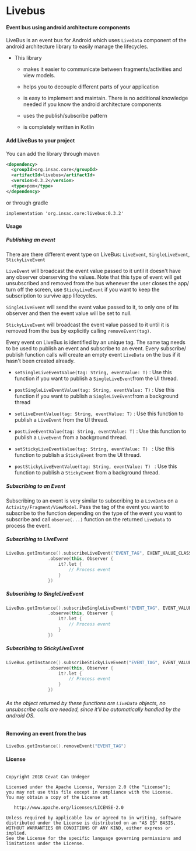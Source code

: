 # Livebus

#### Event bus using android architecture components

LiveBus is an event bus for Android which uses `LiveData` component of the android architecture library to easily manage the lifecycles.

- This library
      
     - makes it easier to communicate between fragments/activities and view models. 
      
     - helps you to decouple different parts of your application
      
     - is easy to implement and maintain. There is no additional knowledge needed if you know the android architecture components
     
     - uses the publish/subscribe pattern
     
     - is completely written in Kotlin
     
     
#### Add LiveBus to your project
You can add the library through maven

```xml
<dependency>
  <groupId>org.insac.core</groupId>
  <artifactId>livebus</artifactId>
  <version>0.3.2</version>
  <type>pom</type>
</dependency>
``` 
or through gradle

```
implementation 'org.insac.core:livebus:0.3.2'
```

#### Usage

   ##### Publishing an event
   There are there different event type on LiveBus: `LiveEvent`, `SingleLiveEvent`, `StickyLiveEvent`
   
   `LiveEvent` will broadcast the event value passed to it until it doesn't have any observer oberserving the values. Note that this type of event will get unsubscribed and removed from the bus whenever the user closes the app/ turn off the screen, use `StickyLiveEvent` if you want to keep the subscription to survive app lifecycles.
   
   `SingleLiveEvent` will send the event value passed to it, to only one of its observer and then the event value will be set to null.
   
   `StickyLiveEvent` will broadcast the event value passed to it until it is removed from the bus by explicitly calling `removeEvent(tag)`.


Every event on LiveBus is identified by an unique tag. The same tag needs to be used to publish an event and subscribe to an event. Every subscribe/ publish function calls will create an empty event `LiveData` on the bus if it hasn't been created already.

- `setSingleLiveEventValue(tag: String, eventValue: T)` : Use this function if you want to publish a `SingleLiveEvent`from the UI thread.


- `postSingleLiveEventValue(tag: String, eventValue: T)` : Use this function if you want to publish a `SingleLiveEvent`from a background thread


- `setLiveEventValue(tag: String, eventValue: T)` : Use this function to publish a `LiveEvent` from the UI thread.


- `postLiveEventValue(tag: String, eventValue: T)` : Use this function to publish a `LiveEvent` from a background thread.


- `setStickyLiveEventValue(tag: String, eventValue: T) ` : Use this function to publish a `StickyEvent` from the UI thread.


- `postStickyLiveEventValue(tag: String, eventValue: T) ` : Use this function to publish a `StickyEvent` from a background thread.


##### Subscribing to an Event

Subscribing to an event is very similar to subscribing to a `LiveData` on a `Activity/Fragment/ViewModel`. Pass the tag of the event you want to subscribe to the function depending on the type of the event you want to subscribe and call `observe(...)` function on the returned `LiveData` to process the event.

##### Subscribing to LiveEvent

```kotlin
LiveBus.getInstance().subscribeLiveEvent("EVENT_TAG", EVENT_VALUE_CLASS_TYPE)
                .observe(this, Observer {
                    it?.let {
                        // Process event
                    }
                })
```

##### Subscribing to SingleLiveEvent
```kotlin
LiveBus.getInstance().subscribeSingleLiveEvent("EVENT_TAG", EVENT_VALUE_CLASS_TYPE)
                .observe(this, Observer {
                    it?.let {
                        // Process event
                    }
                })
```

##### Subscribing to StickyLiveEvent
```kotlin
LiveBus.getInstance().subscribeStickyLiveEvent("EVENT_TAG", EVENT_VALUE_CLASS_TYPE)
                .observe(this, Observer {
                    it?.let {
                        // Process event
                    }
                })
```

###### As the object returned by these functions are `LiveData` objects, no unsubscribe calls are needed, since it'll be automatically handled by the android OS.


#### Removing an event from the bus
```kotlin
LiveBus.getInstance().removeEvent("EVENT_TAG")
```


#### License
```

Copyright 2018 Cevat Can Undeger

Licensed under the Apache License, Version 2.0 (the "License");
you may not use this file except in compliance with the License.
You may obtain a copy of the License at

   http://www.apache.org/licenses/LICENSE-2.0

Unless required by applicable law or agreed to in writing, software
distributed under the License is distributed on an "AS IS" BASIS,
WITHOUT WARRANTIES OR CONDITIONS OF ANY KIND, either express or implied.
See the License for the specific language governing permissions and
limitations under the License.

```
